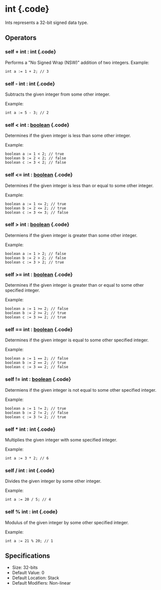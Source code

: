 # int {.code}
Ints represents a 32-bit signed data type.  

## Operators

### self + int : int {.code}

Performs a "No Signed Wrap (NSW)" addition of two integers. 
Example: 

```bismuth 
int a := 1 + 2; // 3
```

### self - int : int {.code}

Subtracts the given integer from some other integer.

Example: 

```bismuth 
int a := 5 - 3; // 2 
```

### self < int : [boolean](./boolean.md) {.code}

Determines if the given integer is less than some other integer. 

Example: 

```bismuth 
boolean a := 1 < 2; // true
boolean b := 2 < 2; // false 
boolean c := 3 < 2; // false 
```

### self <= int : [boolean](./boolean.md) {.code}

Determines if the given integer is less than or equal to some other integer. 

Example: 
```bismuth 
boolean a := 1 <= 2; // true 
boolean b := 2 <= 2; // true 
boolean c := 3 <= 3; // false
```

### self > int : [boolean](./boolean.md) {.code}

Determiens if the given integer is greater than some other integer. 

Example: 
```bismuth 
boolean a := 1 > 2; // false 
boolean b := 2 > 2; // false 
boolean c := 3 > 2; // true
```

### self >= int : [boolean](./boolean.md) {.code}

Determines if the given integer is greater than or equal to some other specified integer. 

Example: 
```bismuth 
boolean a := 1 >= 2; // false 
boolean b := 2 >= 2; // true 
boolean c := 3 >= 2; // true
```

### self == int : [boolean](./boolean.md) {.code}

Determines if the given integer is equal to some other specified integer. 

Example: 
```bismuth 
boolean a := 1 == 2; // false
boolean b := 2 == 2; // true
boolean c := 3 == 2; // false 
```

### self != int : [boolean](./boolean.md) {.code}

Determiens if the given integer is not equal to some other specified integer. 

Example: 
```bismuth 
boolean a := 1 != 2; // true 
boolean b := 2 != 2; // false 
boolean c := 3 != 2; // true 
```

### self * int : int {.code}

Multiplies the given integer with some specified integer. 

Example: 
```bismuth 
int a := 3 * 2; // 6 
```

### self / int : int {.code}

Divides the given integer by some other integer. 

Example: 
```bismuth 
int a := 20 / 5; // 4 
```

### self % int : int {.code}

Modulus of the given integer by some other specified integer. 

Example: 
```bismuth 
int a := 21 % 20; // 1
```

## Specifications 
* Size: 32-bits
* Default Value: 0 
* Default Location: Stack 
* Default Modifiers: Non-linear 



